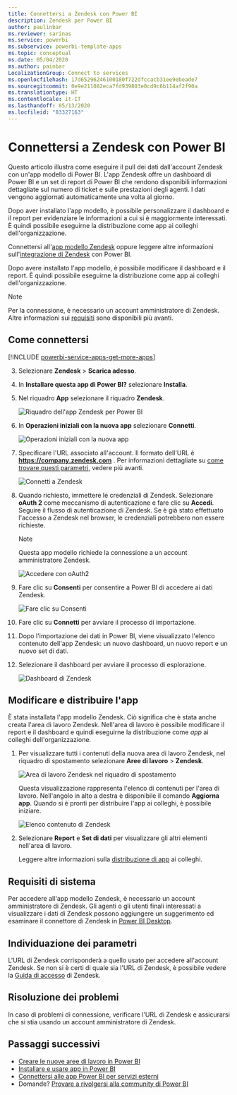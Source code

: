 ```yaml
---
title: Connettersi a Zendesk con Power BI
description: Zendesk per Power BI
author: paulinbar
ms.reviewer: sarinas
ms.service: powerbi
ms.subservice: powerbi-template-apps
ms.topic: conceptual
ms.date: 05/04/2020
ms.author: painbar
LocalizationGroup: Connect to services
ms.openlocfilehash: 17d65296246100180f722dfccacb31ee9ebeade7
ms.sourcegitcommit: 0e9e211082eca7fd939803e0cd9c6b114af2f90a
ms.translationtype: HT
ms.contentlocale: it-IT
ms.lasthandoff: 05/13/2020
ms.locfileid: "83327163"
---
```

# <a name="connect-to-zendesk-with-power-bi"></a>Connettersi a Zendesk con Power BI

Questo articolo illustra come eseguire il pull dei dati dall'account Zendesk con un'app modello di Power BI. L'app Zendesk offre un dashboard di Power BI e un set di report di Power BI che rendono disponibili informazioni dettagliate sul numero di ticket e sulle prestazioni degli agenti. I dati vengono aggiornati automaticamente una volta al giorno. 

Dopo aver installato l'app modello, è possibile personalizzare il dashboard e il report per evidenziare le informazioni a cui si è maggiormente interessati. È quindi possibile eseguirne la distribuzione come app ai colleghi dell'organizzazione.

Connettersi all'[app modello Zendesk](https://app.powerbi.com/getdata/services/zendesk) oppure leggere altre informazioni sull'[integrazione di Zendesk](https://powerbi.microsoft.com/integrations/zendesk) con Power BI.

Dopo avere installato l'app modello, è possibile modificare il dashboard e il report. È quindi possibile eseguirne la distribuzione come app ai colleghi dell'organizzazione.

>[!NOTE]
>Per la connessione, è necessario un account amministratore di Zendesk. Altre informazioni sui [requisiti](#system-requirements) sono disponibili più avanti.

## <a name="how-to-connect"></a>Come connettersi

[!INCLUDE [powerbi-service-apps-get-more-apps](../includes/powerbi-service-apps-get-more-apps.md)]

3. Selezionare **Zendesk** \> **Scarica adesso**.
4. In **Installare questa app di Power BI?** selezionare **Installa**.
4. Nel riquadro **App** selezionare il riquadro **Zendesk**.

    ![Riquadro dell'app Zendesk per Power BI](media/service-connect-to-zendesk/power-bi-zendesk-tile.png)

6. In **Operazioni iniziali con la nuova app** selezionare **Connetti**.

    ![Operazioni iniziali con la nuova app](media/service-connect-to-zendesk/power-bi-new-app-connect-get-started.png)

4. Specificare l'URL associato all'account. Il formato dell'URL è **https://company.zendesk.com** . Per informazioni dettagliate su [come trovare questi parametri](#finding-parameters), vedere più avanti.
   
   ![Connetti a Zendesk](media/service-connect-to-zendesk/pbi_zendeskconnect.png)

5. Quando richiesto, immettere le credenziali di Zendesk.  Selezionare **oAuth 2** come meccanismo di autenticazione e fare clic su **Accedi**. Seguire il flusso di autenticazione di Zendesk. Se è già stato effettuato l'accesso a Zendesk nel browser, le credenziali potrebbero non essere richieste.
   
   > [!NOTE]
   > Questa app modello richiede la connessione a un account amministratore Zendesk. 
   > 
   
   ![Accedere con oAuth2](media/service-connect-to-zendesk/pbi_zendesksignin.png)
6. Fare clic su **Consenti** per consentire a Power BI di accedere ai dati Zendesk.
   
   ![Fare clic su Consenti](media/service-connect-to-zendesk/zendesk2.jpg)
7. Fare clic su **Connetti** per avviare il processo di importazione. 
8. Dopo l'importazione dei dati in Power BI, viene visualizzato l'elenco contenuto dell'app Zendesk: un nuovo dashboard, un nuovo report e un nuovo set di dati.
9. Selezionare il dashboard per avviare il processo di esplorazione.

    ![Dashboard di Zendesk](media/service-connect-to-zendesk/power-bi-zendesk-dashboard.png)
   
## <a name="modify-and-distribute-your-app"></a>Modificare e distribuire l'app

È stata installata l'app modello Zendesk. Ciò significa che è stata anche creata l'area di lavoro Zendesk. Nell'area di lavoro è possibile modificare il report e il dashboard e quindi eseguirne la distribuzione come *app* ai colleghi dell'organizzazione. 

1. Per visualizzare tutti i contenuti della nuova area di lavoro Zendesk, nel riquadro di spostamento selezionare **Aree di lavoro** > **Zendesk**. 

    ![Area di lavoro Zendesk nel riquadro di spostamento](media/service-connect-to-zendesk/power-bi-zendesk-workspace-left-nav.png)

    Questa visualizzazione rappresenta l'elenco di contenuti per l'area di lavoro. Nell'angolo in alto a destra è disponibile il comando **Aggiorna app**. Quando si è pronti per distribuire l'app ai colleghi, è possibile iniziare. 

    ![Elenco contenuto di Zendesk](media/service-connect-to-zendesk/power-bi-zendesk-content-list.png)

2. Selezionare **Report** e **Set di dati** per visualizzare gli altri elementi nell'area di lavoro.

    Leggere altre informazioni sulla [distribuzione di app](../collaborate-share/service-create-distribute-apps.md) ai colleghi.

## <a name="system-requirements"></a>Requisiti di sistema
Per accedere all'app modello Zendesk, è necessario un account amministratore di Zendesk. Gli agenti o gli utenti finali interessati a visualizzare i dati di Zendesk possono aggiungere un suggerimento ed esaminare il connettore di Zendesk in [Power BI Desktop](desktop-connect-to-data.md).

## <a name="finding-parameters"></a>Individuazione dei parametri
L'URL di Zendesk corrisponderà a quello usato per accedere all'account Zendesk. Se non si è certi di quale sia l'URL di Zendesk, è possibile vedere la [Guida di accesso](https://www.zendesk.com/login/) di Zendesk.

## <a name="troubleshooting"></a>Risoluzione dei problemi
In caso di problemi di connessione, verificare l'URL di Zendesk e assicurarsi che si stia usando un account amministratore di Zendesk.

## <a name="next-steps"></a>Passaggi successivi

* [Creare le nuove aree di lavoro in Power BI](../collaborate-share/service-create-the-new-workspaces.md)
* [Installare e usare app in Power BI](../consumer/end-user-apps.md)
* [Connettersi alle app Power BI per servizi esterni](service-connect-to-services.md)
* Domande? [Provare a rivolgersi alla community di Power BI](https://community.powerbi.com/)

